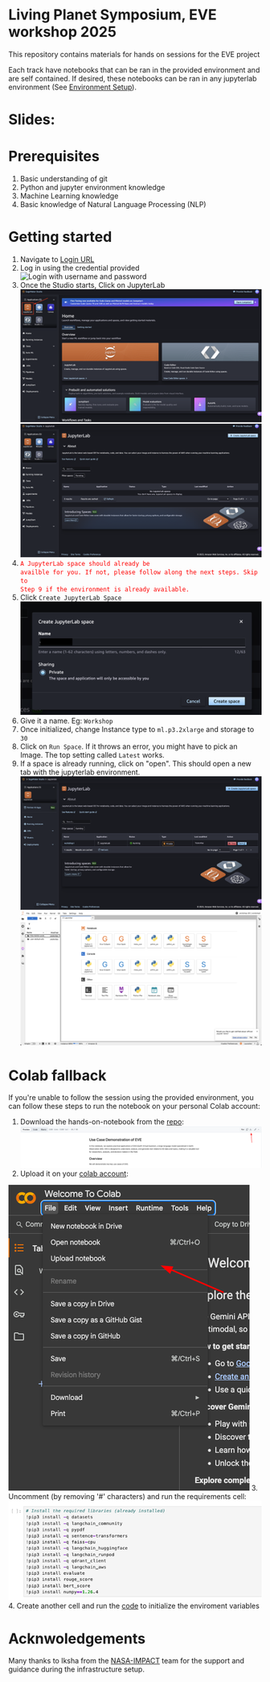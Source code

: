 # Living Planet Symposium, EVE workshop 2025

This repository contains materials for hands on sessions for the EVE project

Each track have notebooks that can be ran in the provided environment and are self contained. If desired, these notebooks can be ran in any jupyterlab environment (See [Environment Setup](#environment-setup)).

# Slides:

# Prerequisites
1. Basic understanding of git
2. Python and jupyter environment knowledge
3. Machine Learning knowledge
4. Basic knowledge of Natural Language Processing (NLP)

# Getting started
1. Navigate to [Login URL](https://workshop-domain-wfs0nk4u.auth.us-west-2.amazoncognito.com/login?client_id=809mbkpbfj5mddgb7dismf3g0&response_type=code&scope=aws.cognito.signin.user.admin+openid+profile&redirect_uri=https://ngsa42o8k5.execute-api.us-west-2.amazonaws.com/invoke)
2. Log in using the credential provided
![Login with username and password](images/login.png)
3. Once the Studio starts, Click on JupyterLab
![Sagemaker studio](images/sagemaker-studio.png)
![JupyterLab spaces](images/jupyterlab-spaces.png)
4. <code style="color : red">A JupyterLab space should already be availble for you. If not, please follow along the next steps. Skip to Step 9 if the environment is already available.</code>
5. Click `Create JupyterLab Space`
![JupyterLab spaces](images/create-jupyterlab-env.png)
6. Give it a name. Eg: `Workshop`
7. Once initialized, change Instance type to `ml.p3.2xlarge` and storage to `30`
8. Click on `Run Space`. If it throws an error, you might have to pick an Image. The top setting called `Latest` works.
9. If a space is already running, click on "open". This should open a new tab with the jupyterlab environment.
![Open](/images/workshop-jypyterlab-app-list.png)
![Jupyterlab Environment](/images/jupyter-lab-home-page.png)


# Colab fallback
If you're unable to follow the session using the provided environment, you can follow these steps to run the notebook on your personal Colab account:
1. Download the hands-on-notebook from the [repo](https://github.com/eve-esa/lps-workshop/blob/main/eve_use_cases.ipynb):
![Download](images/download_colab.png)
2. Upload it on your [colab account](https://colab.research.google.com/):

![Upload notebook](images/upload_notebook.png)
3. Uncomment (by removing '#' characters) and run the requirements cell:
![Install libraries](images/install_libraries.png)
4. Create another cell and run the [code](https://docs.google.com/document/d/1DPKWhcv-PcLUVyvsKr8kM_tQG2cx0rdAr96jHSu4p6k/edit?usp=sharing) to initialize the enviroment variables

# Acknwoledgements
Many thanks to Iksha from the [NASA-IMPACT](https://github.com/NASA-IMPACT) team for the support and guidance during the infrastructure setup.